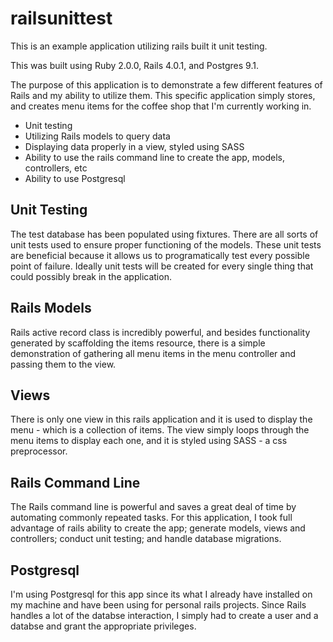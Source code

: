 railsunittest
=============

This is an example application utilizing rails built it unit testing.

This was built using Ruby 2.0.0, Rails 4.0.1, and Postgres 9.1.

The purpose of this application is to demonstrate a few different features of Rails and my ability to utilize them. This specific application simply stores, and creates menu items for the coffee shop that I'm currently working in.

* Unit testing
* Utilizing Rails models to query data
* Displaying data properly in a view, styled using SASS
* Ability to use the rails command line to create the app, models, controllers, etc
* Ability to use Postgresql 

Unit Testing
------------

The test database has been populated using fixtures. There are all sorts of unit tests used to ensure proper functioning of the models. These unit tests are beneficial because it allows us to programatically test every possible point of failure. Ideally unit tests will be created for every single thing that could possibly break in the application.

Rails Models
------------

Rails active record class is incredibly powerful, and besides functionality generated by scaffolding the items resource, there is a simple demonstration of gathering all menu items in the menu controller and passing them to the view.

Views
-----

There is only one view in this rails application and it is used to display the menu - which is a collection of items. The view simply loops through the menu items to display each one, and it is styled using SASS - a css preprocessor.

Rails Command Line
------------------

The Rails command line is powerful and saves a great deal of time by automating commonly repeated tasks. For this application, I took full advantage of rails ability to create the app; generate models, views and controllers; conduct unit testing; and handle database migrations.

Postgresql
----------

I'm using Postgresql for this app since its what I already have installed on my machine and have been using for personal rails projects. Since Rails handles a lot of the databse interaction, I simply had to create a user and a databse and grant the appropriate privileges. 

